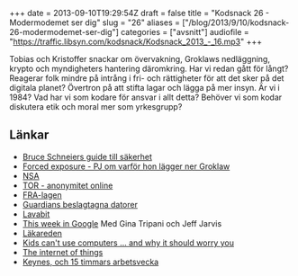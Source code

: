 +++
date = 2013-09-10T19:29:54Z
draft = false
title = "Kodsnack 26 - Modermodemet ser dig"
slug = "26"
aliases = ["/blog/2013/9/10/kodsnack-26-modermodemet-ser-dig"]
categories = ["avsnitt"]
audiofile = "https://traffic.libsyn.com/kodsnack/Kodsnack_2013_-_16.mp3"
+++

Tobias och Kristoffer snackar om övervakning, Groklaws nedläggning, krypto och myndigheters hantering däromkring. Har vi redan gått för långt? Reagerar folk mindre på intrång i fri- och rättigheter för att det sker på det digitala planet? Övertron på att stifta lagar och lägga på mer insyn. Är vi i 1984? Vad har vi som kodare för ansvar i allt detta? Behöver vi som kodar diskutera etik och moral mer som yrkesgrupp?

## Länkar ##

* [Bruce Schneiers guide till säkerhet](http://www.theguardian.com/world/2013/sep/05/nsa-how-to-remain-secure-surveillance)
* [Forced exposure - PJ om varför hon lägger ner Groklaw](http://www.groklaw.net/article.php?story=20130818120421175)
* [NSA](http://www.nsa.gov)
* [TOR - anonymitet online](https://www.torproject.org)
* [FRA-lagen](http://sv.wikipedia.org/wiki/FRA-lagen)
* [Guardians beslagtagna datorer](http://www.svd.se/nyheter/utrikes/nordiska-tidningar-stottar-guardian_8452912.svd)
* [Lavabit](https://lavabit.com/)
* [This week in Google](http://twit.tv/twig) Med Gina Tripani och Jeff Jarvis
* [Läkareden](https://sv.wikipedia.org/wiki/Hippokrates_ed)
* [Kids can't use computers … and why it should worry you](http://coding2learn.org/blog/2013/07/29/kids-cant-use-computers/)
* [The internet of things](http://www.wired.com/opinion/2013/01/securing-the-internet-of-things/)
* [Keynes, och 15 timmars arbetsvecka](http://www.theguardian.com/business/2008/sep/01/economics)

